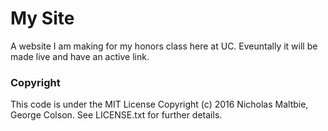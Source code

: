 # My Site #

A website I am making for my honors class here at UC. Eveuntally it will be made
 live and have an active link.
 
### Copyright ###
This code is under the MIT License Copyright (c) 2016 Nicholas Maltbie, George
Colson. See LICENSE.txt for further details.

